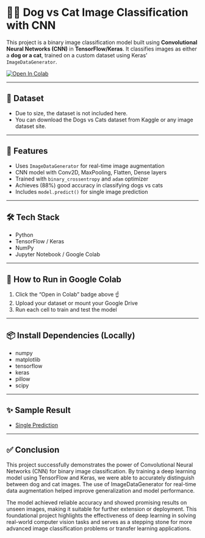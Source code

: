 # 🐶🐱 Dog vs Cat Image Classification with CNN

This project is a binary image classification model built using **Convolutional Neural Networks (CNN)** in **TensorFlow/Keras**. It classifies images as either a **dog or a cat**, trained on a custom dataset using Keras’ `ImageDataGenerator`.

[![Open In Colab](https://colab.research.google.com/assets/colab-badge.svg)](https://colab.research.google.com/drive/18DD-u0XGjWjL_OFoJmQzfE-4eoW1iBt0?usp=sharing)

---

## 🔗 Dataset
- Due to size, the dataset is not included here.
- You can download the Dogs vs Cats dataset from Kaggle or any image dataset site.

---

## 🚀 Features

- Uses `ImageDataGenerator` for real-time image augmentation
- CNN model with Conv2D, MaxPooling, Flatten, Dense layers
- Trained with `binary_crossentropy` and `adam` optimizer
- Achieves (88%) good accuracy in classifying dogs vs cats
- Includes `model.predict()` for single image prediction

---

## 🛠️ Tech Stack

- Python
- TensorFlow / Keras
- NumPy
- Jupyter Notebook / Google Colab

---

## 🧪 How to Run in Google Colab

1. Click the “Open in Colab” badge above ☝️
2. Upload your dataset or mount your Google Drive
3. Run each cell to train and test the model

---

## 📦 Install Dependencies (Locally)

- numpy
- matplotlib
- tensorflow
- keras
- pillow
- scipy

---

## ✨ Sample Result

- <a href= 'https://github.com/SantoshKumar902/Dog-vs-Cat-Image-Classification-using-CNN/blob/main/sample_predictions/cat_dog4.jpg'>Single Prediction </a>

---

## ✅ Conclusion
This project successfully demonstrates the power of Convolutional Neural Networks (CNN) for binary image classification. By training a deep learning model using TensorFlow and Keras, we were able to accurately distinguish between dog and cat images. The use of ImageDataGenerator for real-time data augmentation helped improve generalization and model performance.

The model achieved reliable accuracy and showed promising results on unseen images, making it suitable for further extension or deployment. This foundational project highlights the effectiveness of deep learning in solving real-world computer vision tasks and serves as a stepping stone for more advanced image classification problems or transfer learning applications.


